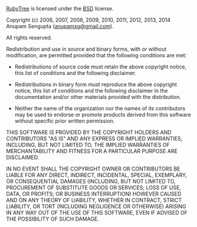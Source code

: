 [RubyTree][]  is licensed under the [BSD][] license.

Copyright (c) 2006, 2007, 2008, 2009, 2010, 2011, 2012, 2013, 2014
Anupam Sengupta (<anupamsg@gmail.com>).

All rights reserved.

Redistribution and use in source and binary forms, with or without
modification, are permitted provided that the following conditions are met:

- Redistributions of source code must retain the above copyright notice, this
  list of conditions and the following disclaimer.

- Redistributions in binary form must reproduce the above copyright notice,
  this list of conditions and the following disclaimer in the documentation
  and/or other materials provided with the distribution.

- Neither the name of the organization nor the names of its contributors may be
  used to endorse or promote products derived from this software without
  specific prior written permission.

THIS SOFTWARE IS PROVIDED BY THE COPYRIGHT HOLDERS AND CONTRIBUTORS
"AS IS" AND ANY EXPRESS OR IMPLIED WARRANTIES, INCLUDING, BUT NOT
LIMITED TO, THE IMPLIED WARRANTIES OF MERCHANTABILITY AND FITNESS FOR
A PARTICULAR PURPOSE ARE DISCLAIMED.

IN NO EVENT SHALL THE COPYRIGHT OWNER OR CONTRIBUTORS BE LIABLE FOR
ANY DIRECT, INDIRECT, INCIDENTAL, SPECIAL, EXEMPLARY, OR CONSEQUENTIAL
DAMAGES (INCLUDING, BUT NOT LIMITED TO, PROCUREMENT OF SUBSTITUTE
GOODS OR SERVICES; LOSS OF USE, DATA, OR PROFITS; OR BUSINESS
INTERRUPTION) HOWEVER CAUSED AND ON ANY THEORY OF LIABILITY, WHETHER
IN CONTRACT, STRICT LIABILITY, OR TORT (INCLUDING NEGLIGENCE OR
OTHERWISE) ARISING IN ANY WAY OUT OF THE USE OF THIS SOFTWARE, EVEN IF
ADVISED OF THE POSSIBILITY OF SUCH DAMAGE.

[BSD]:       http://opensource.org/licenses/bsd-license.php "BSD License"
[RubyTree]:  http://rubytree.anupamsg.me/ "RubyTree Home Page"
